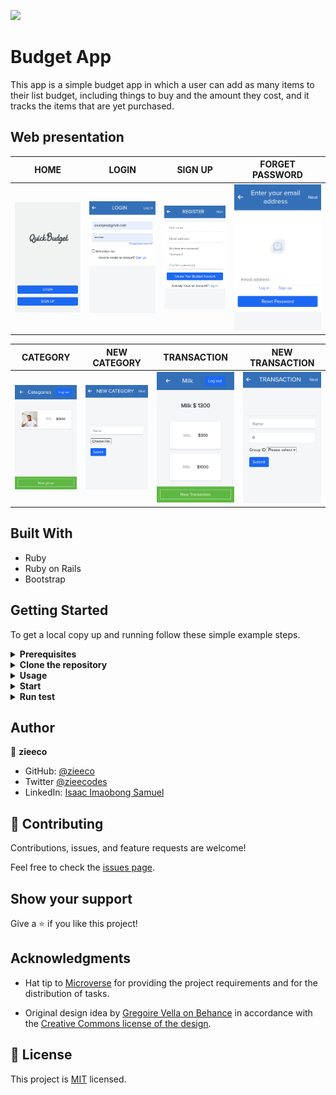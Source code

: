 ![](https://img.shields.io/badge/Microverse-blueviolet)

# Budget App

This app is a simple budget app in which a user can add as many items to their list budget, including things to buy and the amount they cost, and it tracks the items that are yet purchased.

## Web presentation

| HOME   | LOGIN   | SIGN UP   | FORGET PASSWORD                                                     |
| --------- | --------- | --------- | --------- |
| ![Screenshot1](./images/home.png)          |      ![screen2](./images/log_in.png)               | ![Screenshot3](./images/sign_up.png)                            |      ![Screenshot4](./images/forget_password.png) |

| CATEGORY   | NEW CATEGORY   | TRANSACTION   | NEW TRANSACTION                                                     |
| --------- | --------- | --------- | --------- |
| ![Screenshot5](./images/categrory.png)          |      ![screenshot6](./images/new_category.png)               | ![Screenshot7](./images/transaction.png)                            |      ![Screenshot8](./images/new_transaction.png) |

## Built With

- Ruby
- Ruby on Rails
- Bootstrap

## Getting Started

To get a local copy up and running follow these simple example steps.

<details>
<summary><b>Prerequisites</b></summary>

**Step 0: Prerequisites**
- A text editor [Vscode](https://code.visualstudio.com/download)

**Step 1: Downloading and Installing `ruby` and `ruby on rails`**

- [MacOs, windows and Linux](https://www.ruby-lang.org/en/downloads/) # download ruby

- [install ruby on rails](https://guides.rubyonrails.org/getting_started.html#creating-a-new-rails-project-installing-rails)

</details>

<details>
<summary><b>Clone the repository</b></summary>

- Clone this repository or download the Zip folder:

~~~ bash
https://github.com/zieeco/budget-app.git

~~~

1. Navigate to the location of the folder in your machine:

~~~

you@your-Pc-name:~$ cd <folder>
~~~

</details>

<details>
<summary><b>Usage</b></summary>

**Get the Gem files and node_modules**

~~~ bash
bundle install
npm install
~~~

</details>


<details>
<summary><b>Start</b></summary>

**Start the app**

~~~ bash
rails s
~~~
- [visit page in the browser](http://127.0.0.1:3000)

</details>

<details>
<summary><b>Run test</b></summary>

**Run all test**

~~~ bash
rspec # run all test
rspec spec/ # run all tests also
rspec spec/models/ # test the models
~~~

</details>

## Author

👤 **zieeco**

- GitHub: [@zieeco](https://github.com/zieeco)
- Twitter [@zieecodes](https://twitter.com/zieecodes)
- LinkedIn: [Isaac Imaobong Samuel](https://www.linkedin.com/in/isaac-imaobong-samuel)

## 🤝 Contributing

Contributions, issues, and feature requests are welcome!

Feel free to check the [issues page](https://github.com/zieeco/budget-app.git/issues).

## Show your support

Give a ⭐️ if you like this project!

## Acknowledgments

- Hat tip to [Microverse](https://bit.ly/MicroverseTN) for providing the project requirements and for the distribution of tasks.


- Original design idea by [Gregoire Vella on Behance](https://www.behance.net/gregoirevella) in accordance with the [Creative Commons license of the design](https://creativecommons.org/licenses/by-nc/4.0/).

## 📝 License

This project is [MIT](./MIT.md) licensed.
